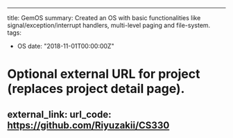 
---
title: GemOS
summary: Created an OS with basic functionalities like signal/exception/interrupt handlers, multi-level paging and file-system.
tags:
- OS
date: "2018-11-01T00:00:00Z"

# Optional external URL for project (replaces project detail page).
external_link: 
url_code: https://github.com/Riyuzakii/CS330
---
